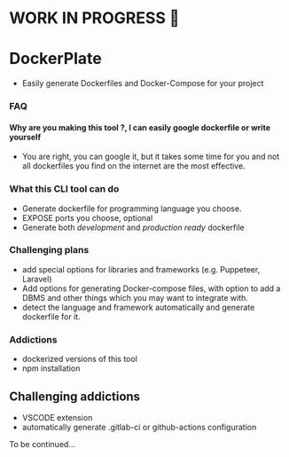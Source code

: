 # WORK IN PROGRESS 🚧

# DockerPlate
- Easily generate Dockerfiles and Docker-Compose for your project
### FAQ
#### Why are you making this tool ?, I can easily google dockerfile or write yourself
- You are right, you can google it, but it takes some time for you and not all dockerfiles you find on the internet are the most effective.

### What this CLI tool can do

- Generate dockerfile for programming language you choose.
- EXPOSE ports you choose, optional
- Generate both *development* and *production ready* dockerfile

### Challenging plans

- add special options for libraries and frameworks (e.g. Puppeteer, Laravel)
- Add options for generating Docker-compose files, with option to add a DBMS and other things which you may want to integrate with.
- detect the language and framework automatically and generate dockerfile for it.


### Addictions

- dockerized versions of this tool
- npm installation

## Challenging addictions

- VSCODE extension
- automatically generate .gitlab-ci or github-actions configuration

To be continued...
